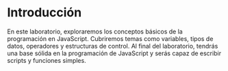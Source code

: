 # Introducción

En este laboratorio, exploraremos los conceptos básicos de la programación en JavaScript. Cubriremos temas como variables, tipos de datos, operadores y estructuras de control. Al final del laboratorio, tendrás una base sólida en la programación de JavaScript y serás capaz de escribir scripts y funciones simples.
